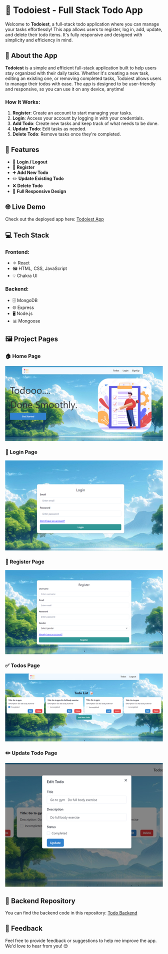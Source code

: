 # 📝 Todoiest - Full Stack Todo App

Welcome to **Todoiest**, a full-stack todo application where you can manage your tasks effortlessly! This app allows users to register, log in, add, update, and delete their todo items. It's fully responsive and designed with simplicity and efficiency in mind.

## 📖 About the App

**Todoiest** is a simple and efficient full-stack application built to help users stay organized with their daily tasks. Whether it's creating a new task, editing an existing one, or removing completed tasks, Todoiest allows users to manage their todos with ease. The app is designed to be user-friendly and responsive, so you can use it on any device, anytime!

### How It Works:
1. **Register**: Create an account to start managing your tasks.
2. **Login**: Access your account by logging in with your credentials.
3. **Add Todo**: Create new tasks and keep track of what needs to be done.
4. **Update Todo**: Edit tasks as needed.
5. **Delete Todo**: Remove tasks once they're completed.

## 🚀 Features
- 🔑 **Login / Logout**
- 📝 **Register**
- ➕ **Add New Todo**
- ✏️ **Update Existing Todo**
- ❌ **Delete Todo**
- 📱 **Full Responsive Design**

## 🌐 Live Demo
Check out the deployed app here: [Todoiest App](https://todoiest-app.netlify.app/)

## 💻 Tech Stack

### Frontend:
- ⚛️ React
- 🖼️ HTML, CSS, JavaScript
- 💡 Chakra UI

### Backend:
- 🗄️ MongoDB
- 🌐 Express
- 🖥️ Node.js
- 📊 Mongoose

## 🖼️ Project Pages

### 🏠 Home Page
![Home Page](./public/images/home.png)

### 🔐 Login Page
![Login Page](./public/images/login.png)

### 📝 Register Page
![Register Page](./public/images/register.png)

### ✅ Todos Page
![Todos Page](./public/images/todos.png)

### ✏️ Update Todo Page
![Update Todo Page](./public/images/edit.png)

## 📂 Backend Repository
You can find the backend code in this repository: [Todo Backend](https://github.com/Dhanushs3103/Todo-Backend)

## 🙌 Feedback
Feel free to provide feedback or suggestions to help me improve the app. We'd love to hear from you! 😊
